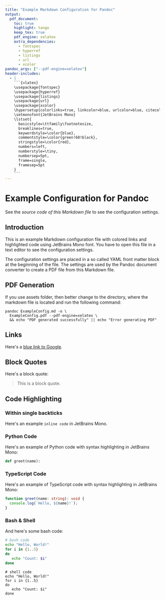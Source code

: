 ```yaml
---
title: "Example Markdown Configuration for Pandoc"
output:
  pdf_document:
    toc: true
    highlight: tango
    keep_tex: true
    pdf_engine: xelatex
    extra_dependencies:
      - fontspec
      - hyperref
      - listings
      - url
      - xcolor
pandoc_args: ["--pdf-engine=xelatex"]
header-includes:
  - |
    ```{=latex}
    \usepackage{fontspec}
    \usepackage{hyperref}
    \usepackage{listings}
    \usepackage{url}
    \usepackage{xcolor}
    \hypersetup{colorlinks=true, linkcolor=blue, urlcolor=blue, citecolor=blue}
    \setmonofont{JetBrains Mono}
    \lstset{
      basicstyle=\ttfamily\footnotesize,
      breaklines=true,
      keywordstyle=\color{blue},
      commentstyle=\color{green!60!black},
      stringstyle=\color{red},
      numbers=left,
      numberstyle=\tiny,
      numbersep=5pt,
      frame=single,
      framesep=5pt
    }
    ```
---
```


# Example Configuration for Pandoc

See the *source code of this Markdown file* to see the configuration settings.

## Introduction

This is an example Markdown configuration file with colored links and highlighted code using JetBrains Mono font. You have to open this file in a text editor to see the configuration settings.

The configuration settings are placed in a so called YAML front matter block at the beginning of the file. The settings are used by the Pandoc document converter to create a PDF file from this Markdown file.

## PDF Generation

If you use assets folder, then better change to the directory, where the markdown file is located and run the following command:

```shell
pandoc ExampleConfig.md -o \
  ExampleConfig.pdf --pdf-engine=xelatex \
  && echo "PDF generated successfully" || echo "Error generating PDF"
```

## Links

Here's a [blue link to Google](https://www.google.com).

## Block Quotes

Here's a block quote:

> This is a block quote.

## Code Highlighting

### Within single backticks

Here's an example `inline code` in JetBrains Mono.

### Python Code

Here's an example of Python code with syntax highlighting in JetBrains Mono:

```python
def greet(name):
```

### TypeScript Code

Here's an example of TypeScript code with syntax highlighting in JetBrains Mono:

```typescript
function greet(name: string): void {
  console.log(`Hello, ${name}!`);
}
```

### Bash & Shell

And here's some bash code:

```bash
# bash code
echo "Hello, World!"
for i in {1..5}
do
   echo "Count: $i"
done
```

```shell
# shell code
echo "Hello, World!"
for i in {1..5}
do
   echo "Count: $i"
done
```

